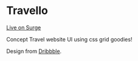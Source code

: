 # Travello

[Live on Surge](https://travello-ui.surge.sh/)

Concept Travel website UI using css grid goodies!

Design from [Dribbble](https://dribbble.com/shots/10746941-TRAVELLO-LANDING-PAGE).
